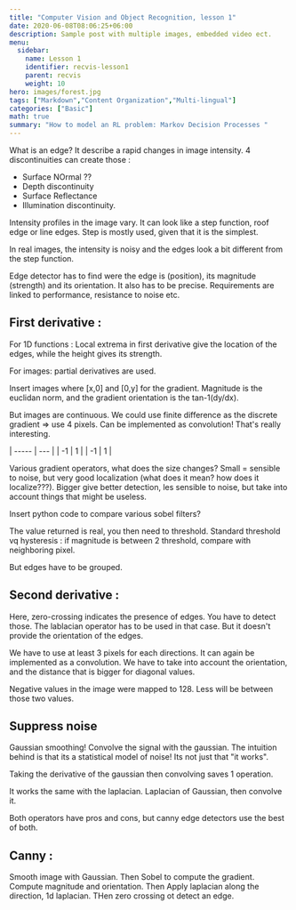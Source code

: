 ```yaml
---
title: "Computer Vision and Object Recognition, lesson 1"
date: 2020-06-08T08:06:25+06:00 
description: Sample post with multiple images, embedded video ect.
menu:
  sidebar:
    name: Lesson 1
    identifier: recvis-lesson1
    parent: recvis
    weight: 10
hero: images/forest.jpg
tags: ["Markdown","Content Organization","Multi-lingual"]
categories: ["Basic"]
math: true
summary: "How to model an RL problem: Markov Decision Processes "
---
```


<style>
r { color: Red }
o { color: Orange }
g { color: Green }
b { color: Blue }
</style>

What is an edge? It describe a rapid changes in image intensity. 4 discontinuities can create those : 
- Surface NOrmal ?? 
- Depth discontinuity 
- Surface Reflectance 
- Illumination discontinuity.

Intensity profiles in the image vary. It can look like a step function, roof edge or line edges. Step is mostly used, given that it is the simplest. 

In real images, the intensity is noisy and the edges look a bit different from the step function. 

Edge detector has to find were the edge is (position), its magnitude (strength) and its orientation. It also has to be precise. Requirements are linked to performance, resistance to noise etc. 

## First derivative : 

For 1D functions : Local extrema in first derivative give the location of the edges, while the height gives its strength. 

For images: partial derivatives are used. 

Insert images where [x,0] and [0,y] for the gradient. Magnitude is the euclidan norm, and the gradient orientation is the tan-1(dy/dx).

But images are continuous. We could use finite difference as the discrete gradient => use 4 pixels. Can be implemented as convolution! That's really interesting. 


   | ----- | --- |
   | -1 | 1  |
   | -1 | 1  |

  Various gradient operators, what does the size changes? 
  Small = sensible to noise, but very good localization (what does it mean? how does it localize???). 
  Bigger give better detection, les sensible to noise, but take into account things that might be useless.

  Insert python code to compare various sobel filters? 

  The value returned is real, you then need to threshold. 
  Standard threshold vq hysteresis : if magnitude is between 2 threshold, compare with neighboring pixel. 

  But edges have to be grouped. 

## Second derivative : 

Here, zero-crossing indicates the presence of edges. You have to detect those. The  lablacian operator has to be used in that case. But it doesn't provide the orientation of the edges. 

We have to use at least 3 pixels for each directions. It can again be implemented as a convolution. We have to take into account the orientation, and the distance that is bigger for diagonal values. 

Negative values in the image were mapped to 128. Less will be between those two values. 

## Suppress noise
Gaussian smoothing! Convolve the signal with the gaussian.
The intuition behind is that its a statistical model of noise! Its not just that "it works". 

Taking the derivative of the gaussian then convolving saves 1 operation. 

It works the same with the laplacian. Laplacian of Gaussian, then convolve it. 

Both operators have pros and cons, but canny edge detectors use the best of both. 

## Canny : 
Smooth image with Gaussian. Then Sobel to compute the gradient. Compute magnitude and orientation. Then Apply laplacian along the direction, 1d laplacian. THen zero crossing ot detect an edge. 